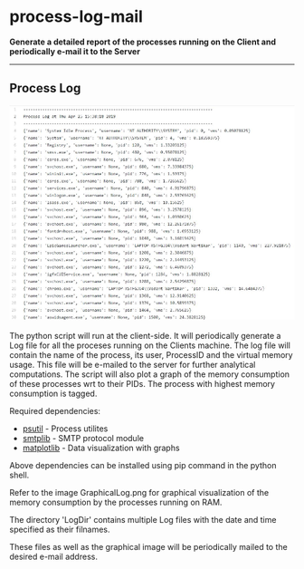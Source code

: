 # process-log-mail
__Generate a detailed report of the processes running on the Client and periodically e-mail it to the Server__
- - - -

## Process Log
<div align="center">
    <img src="https://github.com/vedangwartikar/process-log-mail/blob/master/processLog.JPG"/>
</div>
<br>
The python script will run at the client-side. It will periodically generate a Log file for all the proceses running on the Clients machine. The log file will contain the name of the process, its user, ProcessID and the virtual memory usage. This file will be e-mailed to the server for further analytical computations. The script will also plot a graph of the memory consumption of these processes wrt to their PIDs. The process with highest memory consumption is tagged.

Required dependencies:
* [psutil](https://pypi.org/project/psutil/) - Process utilites
* [smtplib](https://docs.python.org/2/library/smtplib.html) - SMTP protocol module
* [matplotlib](https://matplotlib.org/) - Data visualization with graphs

Above dependencies can be installed using pip command in the python shell.

Refer to the image GraphicalLog.png for graphical visualization of the memory consumption by the processes running on RAM.

The directory 'LogDir' contains multiple Log files with the date and time specified as their filnames.

These files as well as the graphical image will be periodically mailed to the desired e-mail address.
